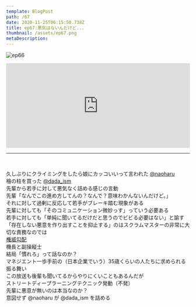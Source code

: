 ```yaml
---  
template: BlogPost  
path: /67
date: 2020-11-25T06:15:50.738Z  
title: ep67:悪気はないんだけど...
thumbnail: /assets/ep67.png
metaDescription:  
---  
```

![ep66](/assets/ep67.png)  

<iframe src="https://open.spotify.com/embed/episode/2FTSdJNPgK8yJqS4cUVoEO" width="100%" height="232" frameBorder="0" allowfullscreen="" allow="autoplay; clipboard-write; encrypted-media; fullscreen; picture-in-picture"></iframe>

***

</br>

久しぶりにクライミングをしたら娘にカッコいいって言われた [@naoharu](https://twitter.com/naoharu)   
檜の柱を買った [@dada_ism](https://twitter.com/dada_ism)   
先輩から若手に対して悪気なく詰める感じの言動  
先輩「なんでこの進め方してんの？なんで？意味わかんないんだけど。」  
それに対して過剰に反応して若手がブレーキ踏む現象がある  
先輩に対しても「そのコミュニケーション微妙っす」っていう必要ある  
若手に対しても「単純に聞いてるだけだと思うのでビビる必要はない」と諭す  
「存在しない悪意を作り出すことを抑止する」のはスクラムマスターの非常に大切な責務なのでは  
[権威勾配](qiita.com/hirokidaichi/items/5d8c4294083d85654a04)  
機長と副操縦士  
結局「慣れろ」って話なのか？  
マネジエント一歩手前の（日本企業でいう）35歳くらいの人たちに求められる振る舞い  
この放送も後輩も聞いてるからやりにくいこともあるんだが  
ストリートディープラーニングテクニック発動（不発）  
先輩に悪意が無いのは本当なのか？  
意図せず @naoharu が @dada_ism を詰める  
